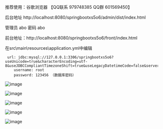 推荐使用：谷歌浏览器 【QQ联系 979748385 QQ群 601569450】

后台地址
http://localhost:8080/springbootxs5o6/admin/dist/index.html

管理员  abo 密码 abo


前台地址：http://localhost:8080/springbootxs5o6/front/index.html



在src\main\resources\application.yml中编辑
											
	 url: jdbc:mysql://127.0.0.1:3306/springbootxs5o6?useUnicode=true&characterEncoding=utf-8&useJDBCCompliantTimezoneShift=true&useLegacyDatetimeCode=false&serverTimezone=UTC
	    username: root
	    password: 123456 （数据库密码）

![image](https://github.com/hjsdjko/springbootvtgh9/assets/120558513/d801a3a3-e858-4383-88ca-e6c3307ee4d9)

![image](https://github.com/hjsdjko/springbootvtgh9/assets/120558513/a8a74782-8a09-4f2e-834e-aac9974b1a36)

![image](https://github.com/hjsdjko/springbootvtgh9/assets/120558513/1c1ef829-998e-44ec-ae8b-b2667f4885cf)

![image](https://github.com/hjsdjko/springbootvtgh9/assets/120558513/657d93db-cb4e-4eaf-b946-ff0a00524812)

![image](https://github.com/hjsdjko/springbootvtgh9/assets/120558513/d2da153b-4f2c-4d47-a244-87e0a1a7e397)
